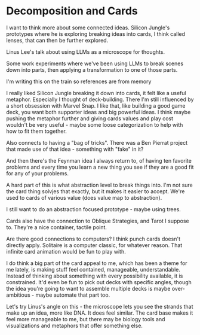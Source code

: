 # Decomposition and Cards

I want to think more about some connected ideas. Silicon Jungle's prototypes where he is exploring breaking ideas into cards, I think called lenses, that can then be further explored.

Linus Lee's talk about using LLMs as a microscope for thoughts.

Some work experiments where we've been using LLMs to break scenes down into parts, then applying a transformation to one of those parts.

I'm writing this on the train so references are from memory

I really liked Silicon Jungle breaking it down into cards, it felt like a useful metaphor. Especially I thought of deck-building. There I'm still influenced by a short obsession with Marvel Snap. I like that, like building a good game deck, you want both supporter ideas and big powerful ideas. I think maybe pushing the metaphor further and giving cards values and play cost wouldn't be very useful - maybe some loose categorization to help with how to fit them together.

Also connects to having a "bag of tricks". There was a Ben Pierrat project that made use of that idea - something with "fake" in it?

And then there's the Feynman idea I always return to, of having ten favorite problems and every time you learn a new thing you see if they are a good fit for any of your problems.

A hard part of this is what abstraction level to break things into. I'm not sure the card thing solvjes that exactly, but it makes it easier to accept. We're used to cards of various value (does value map to abstraction).

I still want to do an abstraction focused prototype - maybe using trees.

Cards also have the connection to Oblique Strategies, and Tarot I suppose to. They're a nice container, tactile point.

Are there good connections to computers? I think punch cards doesn't directly apply. Solitaire is a computer classic, for whatever reason. That infinite card animation would be fun to play with.

I do think a big part of the card appeal to me, which has been a theme for me lately, is making stuff feel contained, manageable, understandable. Instead of thinking about something with every possibility available, it is constrained. It'd even be fun to pick out decks with specific angles, though the idea you're going to want to assemble multiple decks is maybe over-ambitious - maybe automate that part too.

Let's try Linus's angle on this - the microscope lets you see the strands that make up an idea, more like DNA. It does feel similar. The card base makes it feel more manageable to me, but there may be biology tools and visualizations and metaphors that offer something else.
